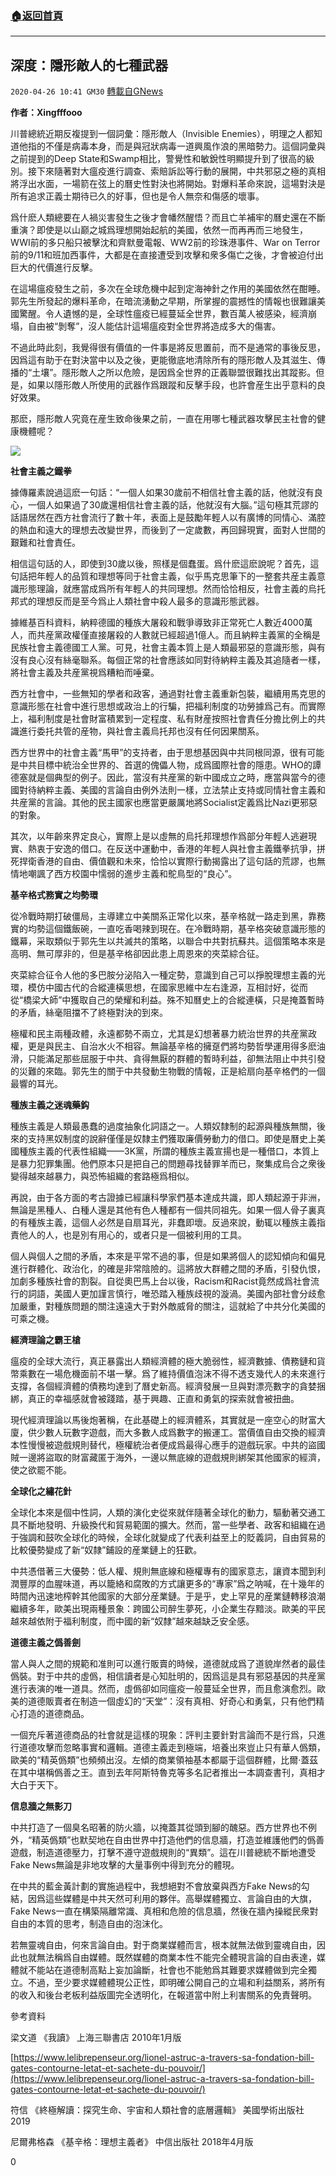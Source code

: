 ###  [:house:返回首頁](https://github.com/ourhimalayas/txt)
---

## 深度：隱形敵人的七種武器
`2020-04-26 10:41 GM30` [轉載自GNews](https://gnews.org/zh-hant/185380/)

**作者：Xingfffooo**

川普總統近期反複提到一個詞彙：隱形敵人（Invisible Enemies），明理之人都知道他指的不僅是病毒本身，而是與冠狀病毒一道興風作浪的黑暗勢力。這個詞彙與之前提到的Deep State和Swamp相比，警覺性和敏銳性明顯提升到了很高的級別。接下來隨著對大瘟疫進行調查、索賠訴訟等行動的展開，中共邪惡之極的真相將浮出水面，一場箭在弦上的曆史性對決也將開始。對爆料革命來說，這場對決是所有追求正義士期待已久的好事，但也是令人無奈和傷感的壞事。

爲什麽人類總要在人禍災害發生之後才會幡然醒悟？而且亡羊補牢的曆史還在不斷重演？即使是以山巅之城爲理想開始起航的美國，依然一而再再而三地發生，WWI前的多只船只被擊沈和齊默曼電報、WW2前的珍珠港事件、War on Terror前的9/11和班加西事件，大都是在直接遭受到攻擊和衆多傷亡之後，才會被迫付出巨大的代價進行反擊。

在這場瘟疫發生之前，多次在全球危機中起到定海神針之作用的美國依然在酣睡。郭先生所發起的爆料革命，在暗流湧動之早期，所掌握的震撼性的情報也很難讓美國驚醒。令人遺憾的是，全球性瘟疫已經蔓延全世界，數百萬人被感染，經濟崩塌，自由被“剝奪”，沒人能估計這場瘟疫對全世界將造成多大的傷害。

不過此時此刻，我覺得很有價值的一件事是將反思置前，而不是通常的事後反思，因爲這有助于在對決當中以及之後，更能徹底地清除所有的隱形敵人及其滋生、傳播的“土壤”。隱形敵人之所以危險，是因爲全世界的正義聯盟很難找出其蹤影。但是，如果以隱形敵人所使用的武器作爲跟蹤和反擊手段，也許會産生出乎意料的良好效果。

那麽，隱形敵人究竟在産生致命後果之前，一直在用哪七種武器攻擊民主社會的健康機體呢？

![](https://s3.amazonaws.com/gnews-media-offload/wp-content/uploads/2020/04/26103654/image0-178.jpg)

**社會主義之鐵拳**

據傳羅素說過這麽一句話：“一個人如果30歲前不相信社會主義的話，他就沒有良心，一個人如果過了30歲還相信社會主義的話，他就沒有大腦。”這句極其荒謬的話語居然在西方社會流行了數十年，表面上是鼓勵年輕人以有廣博的同情心、滿腔的熱血和遠大的理想去改變世界，而後到了一定歲數，再回歸現實，面對人世間的艱難和社會責任。

相信這句話的人，即使到30歲以後，照樣是個蠢蛋。爲什麽這麽說呢？首先，這句話把年輕人的品質和理想等同于社會主義，似乎馬克思筆下的一整套共産主義意識形態理論，就應當成爲所有年輕人的共同理想。然而恰恰相反，社會主義的烏托邦式的理想反而是至今爲止人類社會中殺人最多的意識形態武器。

據維基百科資料，納粹德國的種族大屠殺和戰爭導致非正常死亡人數近4000萬人，而共産黨政權僅直接屠殺的人數就已經超過1億人。而且納粹主義黨的全稱是民族社會主義德國工人黨。可見，社會主義本質上是人類最邪惡的意識形態，與有沒有良心沒有絲毫聯系。每個正常的社會應該如同對待納粹主義及其追隨者一樣，將社會主義及共産黨視爲糟粕而唾棄。

西方社會中，一些無知的學者和政客，通過對社會主義重新包裝，繼續用馬克思的意識形態在社會中進行思想或政治上的行騙，把福利制度的功勞據爲己有。而實際上，福利制度是社會財富積累到一定程度、私有財産按照社會責任分擔比例上的共識進行委托共管的産物，與社會主義烏托邦也沒有任何因果關系。

西方世界中的社會主義“馬甲”的支持者，由于思想基因與中共同根同源，很有可能是中共目標中統治全世界的、首選的傀儡人物，成爲國際社會的隱患。WHO的譚德塞就是個典型的例子。因此，當沒有共産黨的新中國成立之時，應當與當今的德國對待納粹主義、美國的言論自由例外法則一樣，立法禁止支持或同情社會主義和共産黨的言論。其他的民主國家也應當更嚴厲地將Socialist定義爲比Nazi更邪惡的對象。

其次，以年齡來界定良心，實際上是以虛無的烏托邦理想作爲部分年輕人逃避現實、熱衷于安逸的借口。在反送中運動中，香港的年輕人與社會主義鐵拳抗爭，拼死捍衛香港的自由、價值觀和未來，恰恰以實際行動揭露出了這句話的荒謬，也無情地嘲諷了西方校園中懦弱的進步主義和鴕鳥型的“良心”。

**基辛格式務實之均勢環**

從冷戰時期打破僵局，主導建立中美關系正常化以來，基辛格就一路走到黑，靠務實的均勢這個鐵飯碗，一直吃香喝辣到現在。在冷戰時期，基辛格突破意識形態的鐵幕，采取類似于郭先生以共滅共的策略，以聯合中共對抗蘇共。這個策略本來是高明、無可厚非的，但是基辛格卻因此患上周恩來的夾菜綜合征。

夾菜綜合征令人他的多巴胺分泌陷入一種定勢，意識到自己可以掙脫理想主義的光環，模仿中國古代的合縱連橫思想，在國家思維中左右逢源，互相討好，從而從“橋梁大師”中獲取自己的榮耀和利益。殊不知曆史上的合縱連橫，只是掩蓋暫時的矛盾，絲毫阻擋不了終極對決的到來。

極權和民主兩種政體，永遠都勢不兩立，尤其是幻想著暴力統治世界的共産黨政權，更是與民主、自治水火不相容。無論基辛格的擁趸們將均勢哲學運用得多麽油滑，只能滿足那些屈服于中共、貪得無厭的群體的暫時利益，卻無法阻止中共引發的災難的來臨。郭先生的關于中共發動生物戰的情報，正是給扇向基辛格們的一個最響的耳光。

**種族主義之迷魂藥鈎**

種族主義是人類最愚蠢的過度抽象化詞語之一。人類奴隸制的起源與種族無關，後來的支持黑奴制度的說辭僅僅是奴隸主們獲取廉價勞動力的借口。即使是曆史上美國種族主義的代表性組織——3K黨，所謂的種族主義宣揚也是一種借口，本質上是暴力犯罪集團。他們原本只是把自己的問題尋找替罪羊而已，聚集成烏合之衆後變得越來越暴力，與恐怖組織的套路極爲相似。

再說，由于各方面的考古證據已經讓科學家們基本達成共識，即人類起源于非洲，無論是黑種人、白種人還是其他有色人種都有一個共同祖先。如果一個人骨子裏真的有種族主義，這個人必然是自扇耳光，非蠢即壞。反過來說，動辄以種族主義指責他人的人，也是別有用心的，或者只是一個被利用的工具。

個人與個人之間的矛盾，本來是平常不過的事，但是如果將個人的認知傾向和偏見進行群體化、政治化，的確是非常陰險的。這將放大群體之間的矛盾，引發仇恨，加劇多種族社會的割裂。自從奧巴馬上台以後，Racism和Racist竟然成爲社會流行的詞語，美國人更加謹言慎行，唯恐踏入種族歧視的漩渦。美國內部社會分歧愈加嚴重，對種族問題的關注遠遠大于對外敵威脅的關注，這就給了中共分化美國的可乘之機。

**經濟理論之霸王槍**

瘟疫的全球大流行，真正暴露出人類經濟體的極大脆弱性，經濟數據、債務鏈和貨幣乘數在一場危機面前不堪一擊。爲了維持價值泡沫不得不透支幾代人的未來進行支撐，各個經濟體的債務均達到了曆史新高。經濟發展一旦與對漂亮數字的貪婪捆綁，真正的幸福感就會被踐踏，基于興趣、正直和勇氣的探索就會被扭曲。

現代經濟理論以馬後炮著稱，在此基礎上的經濟體系，其實就是一座空心的財富大廈，供少數人玩數字遊戲，而大多數人成爲數字的搬運工。當價值自由交換的經濟本性慢慢被遊戲規則替代，極權統治者便成爲最得心應手的遊戲玩家。中共的盜國賊一邊將盜取的財富藏匿于海外，一邊以無底線的遊戲規則綁架其他國家的經濟，使之欲罷不能。

**全球化之繡花針**

全球化本來是個中性詞，人類的演化史從來就伴隨著全球化的動力，驅動著交通工具不斷地發明、升級換代和貿易範圍的擴大。然而，當一些學者、政客和組織在過于強調和鼓吹全球化的時候，全球化就變成了代表利益至上的貶義詞，自由貿易的比較優勢變成了新“奴隸”鋪設的産業鏈上的狂歡。

中共憑借著三大優勢：低人權、規則無底線和極權專有的國家意志，讓資本聞到利潤豐厚的血腥味道，再以籠絡和腐敗的方式讓更多的“專家”爲之呐喊，在十幾年的時間內迅速地榨幹其他國家的大部分産業鏈。于是乎，史上罕見的産業鏈轉移浪潮繼續多年，歐美出現兩種景象：跨國公司醉生夢死，小企業生存黯淡。歐美的平民越來越依附于福利制度，而中國的新“奴隸”越來越缺乏安全感。

**道德主義之僞善劍**

當人與人之間的規範和准則可以進行販賣的時候，道德就成爲了道貌岸然者的最佳僞裝。對于中共的虛僞，相信讀者是心知肚明的，因爲這是具有邪惡基因的共産黨進行表演的唯一道具。然而，虛僞卻如同瘟疫一般蔓延全世界，而且愈演愈烈。歐美的道德販賣者在制造一個虛幻的“天堂”：沒有真相、好奇心和勇氣，只有他們精心打造的道德商品。

一個充斥著道德商品的社會就是這樣的現象：評判主要針對言論而不是行爲，只進行道德攻擊而忽略事實和邏輯。道德主義走到極端，培養出來豈止只有華人僞類，歐美的“精英僞類”也頻頻出沒。左傾的商業領袖基本都屬于這個群體，比爾·蓋茲在其中堪稱僞善之王。直到去年阿斯特魯克等多名記者推出一本調查書刊，真相才大白于天下。

**信息牆之無影刀**

中共打造了一個臭名昭著的防火牆，以掩蓋其從頭到腳的醜惡。西方世界也不例外，“精英僞類”也默契地在自由世界中打造他們的信息牆，打造並維護他們的僞善遊戲，制造道德壓力，打擊不遵守遊戲規則的“異類”。這在川普總統不斷地遭受Fake News無論是非地攻擊的大量事例中得到充分的體現。

在中共的藍金黃計劃的實施過程中，我想絕對不會放棄與西方Fake News的勾結，因爲這些媒體是中共天然可利用的夥伴。高舉媒體獨立、言論自由的大旗，Fake News一直在構築隔離常識、真相和危險的信息牆，然後在牆內操縱民衆對自由的本質的思考，制造自由的泡沫化。

若無靈魂自由，何來言論自由。對于商業媒體而言，根本就無法做到靈魂自由，因此也就無法稱爲自由媒體。既然媒體的商業本性不能完全體現言論的自由表達，媒體就不能站在道德制高點上妄加論斷，社會也不能勉爲其難要求媒體做到完全獨立。不過，至少要求媒體體現公正性，即明確公開自己的立場和利益關系，將所有的收入和後台老板利益版圖完全透明化，在報道當中附上利害關系的免責聲明。

參考資料

梁文道 《我讀》 上海三聯書店 2010年1月版

[https://www.lelibrepenseur.org/lionel-astruc-a-travers-sa-fondation-bill-gates-contourne-letat-et-sachete-du-pouvoir/](https://www.lelibrepenseur.org/lionel-astruc-a-travers-sa-fondation-bill-gates-contourne-letat-et-sachete-du-pouvoir/)

符信 《終極解讀：探究生命、宇宙和人類社會的底層邏輯》 美國學術出版社 2019

尼爾弗格森 《基辛格：理想主義者》 中信出版社 2018年4月版

0
